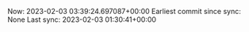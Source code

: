 Now: 2023-02-03 03:39:24.697087+00:00 Earliest commit since sync: None Last sync: 2023-02-03 01:30:41+00:00

